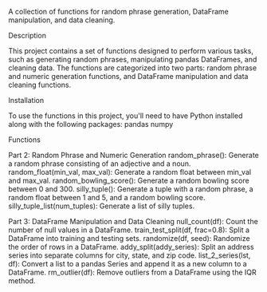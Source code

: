 A collection of functions for random phrase generation, DataFrame manipulation, and data cleaning.

Description

This project contains a set of functions designed to perform various tasks, such as generating random phrases, manipulating pandas DataFrames, and cleaning data. The functions are categorized into two parts: random phrase and numeric generation functions, and DataFrame manipulation and data cleaning functions.

Installation

To use the functions in this project, you'll need to have Python installed along with the following packages:
pandas
numpy

Functions

Part 2: Random Phrase and Numeric Generation
random_phrase(): Generate a random phrase consisting of an adjective and a noun.
random_float(min_val, max_val): Generate a random float between min_val and max_val.
random_bowling_score(): Generate a random bowling score between 0 and 300.
silly_tuple(): Generate a tuple with a random phrase, a random float between 1 and 5, and a random bowling score.
silly_tuple_list(num_tuples): Generate a list of silly tuples.


Part 3: DataFrame Manipulation and Data Cleaning
null_count(df): Count the number of null values in a DataFrame.
train_test_split(df, frac=0.8): Split a DataFrame into training and testing sets.
randomize(df, seed): Randomize the order of rows in a DataFrame.
addy_split(addy_series): Split an address series into separate columns for city, state, and zip code.
list_2_series(lst, df): Convert a list to a pandas Series and append it as a new column to a DataFrame.
rm_outlier(df): Remove outliers from a DataFrame using the IQR method.
